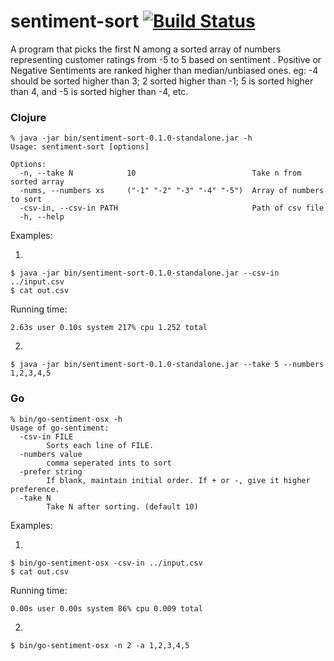 # sentiment-sort [![Build Status](https://travis-ci.org/cskksc/sentiment-sort.svg)](https://travis-ci.org/cskksc/sentiment-sort)

A program that picks the first N among a sorted array of numbers representing customer ratings from -5 to 5 based on sentiment . Positive or Negative Sentiments are ranked higher than median/unbiased ones. eg: -4 should be sorted higher than 3; 2 sorted higher than -1; 5 is sorted higher than 4, and -5 is sorted higher than -4, etc.

### Clojure

```
% java -jar bin/sentiment-sort-0.1.0-standalone.jar -h
Usage: sentiment-sort [options]

Options:
  -n, --take N            10                          Take n from sorted array
  -nums, --numbers xs     ("-1" "-2" "-3" "-4" "-5")  Array of numbers to sort
  -csv-in, --csv-in PATH                              Path of csv file
  -h, --help
```

Examples:

1.

	$ java -jar bin/sentiment-sort-0.1.0-standalone.jar --csv-in ../input.csv
	$ cat out.csv


Running time:

```2.63s user 0.10s system 217% cpu 1.252 total```

2.

	$ java -jar bin/sentiment-sort-0.1.0-standalone.jar --take 5 --numbers 1,2,3,4,5

### Go

```
% bin/go-sentiment-osx -h
Usage of go-sentiment:
  -csv-in FILE
		Sorts each line of FILE.
  -numbers value
		comma seperated ints to sort
  -prefer string
		If blank, maintain initial order. If + or -, give it higher preference.
  -take N
		Take N after sorting. (default 10)
```

Examples:

1.

	$ bin/go-sentiment-osx -csv-in ../input.csv
	$ cat out.csv

Running time:

```0.00s user 0.00s system 86% cpu 0.009 total```

2.

	$ bin/go-sentiment-osx -n 2 -a 1,2,3,4,5
